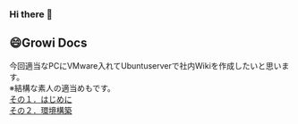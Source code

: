 ### Hi there 👋  


## 😄Growi Docs
今回適当なPCにVMware入れてUbuntuserverで社内Wikiを作成したいと思います。  
※結構な素人の適当めもです。    
[その１．はじめに](https://github.com/suzuki1990ee/suzuki1990ee/blob/main/growidocs/page1.md)  
[その２．環境構築](https://github.com/suzuki1990ee/suzuki1990ee/blob/main/growidocs/page2.md)  
  

<!--
**suzuki1990ee/suzuki1990ee** is a ✨ _special_ ✨ repository because its `README.md` (this file) appears on your GitHub profile.

Here are some ideas to get you started:

- 🔭 I’m currently working on ...
- 🌱 I’m currently learning ...
- 👯 I’m looking to collaborate on ...
- 🤔 I’m looking for help with ...
- 💬 Ask me about ...
- 📫 How to reach me: ...
- 😄 Pronouns: ...
- ⚡ Fun fact: ...
-->
